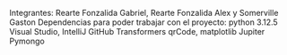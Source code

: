 Integrantes: Rearte Fonzalida Gabriel, Rearte Fonzalida Alex y Somerville Gaston 
Dependencias para poder trabajar con el proyecto:
python 3.12.5
Visual Studio, IntelliJ
GitHub
Transformers
qrCode, matplotlib
Jupiter 
Pymongo

